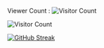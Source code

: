 Viewer Count :
 ![Visitor Count](https://profile-counter.glitch.me/{aya0221}/count.svg)

 ![Visitor Count](https://api.countapi.xyz/hit/aya0221/visitor_count)



[![GitHub Streak](http://github-readme-streak-stats.herokuapp.com?user=aya0221&theme=github-light&date_format=M%20j%5B%2C%20Y%5D)](https://git.io/streak-stats)
